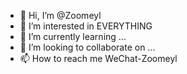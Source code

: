 - 👋 Hi, I’m @Zoomeyl
- 👀 I’m interested in EVERYTHING
- 🌱 I’m currently learning ...
- 💞️ I’m looking to collaborate on ...
- 📫 How to reach me WeChat-Zoomeyl

<!---
Zoomeyl/Zoomeyl is a ✨ special ✨ repository because its `README.md` (this file) appears on your GitHub profile.
You can click the Preview link to take a look at your changes.
--->
